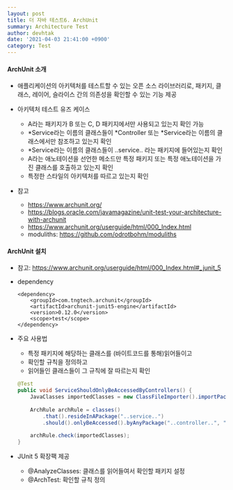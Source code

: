 ```yaml
---
layout: post
title: 더 자바 테스트6. ArchUnit
summary: Architecture Test
author: devhtak
date: '2021-04-03 21:41:00 +0900'
category: Test
---
```


#### ArchUnit 소개

- 애플리케이션의 아키텍처를 테스트할 수 있는 오픈 소스 라이브러리로, 패키지, 클래스, 레이어, 슬라이스 간의 의존성을 확인할 수 있는 기능 제공

- 아키텍처 테스트 유즈 케이스
  - A라는 패키지가 B 또는 C, D 패키지에서만 사용되고 있는지 확인 가능
  - *Service라는 이름의 클래스들이 *Controller 또는 *Service라는 이름의 클래스에서만 참조하고 있는지 확인
  - *Service라는 이름의 클래스들이 ..service.. 라는 패키지에 들어있는지 확인
  - A라는 애노테이션을 선언한 메소드만 특정 패키지 또는 특정 애노테이션을 가진 클래스를 호출하고 있는지 확인
  - 특정한 스타일의 아키텍처를 따르고 있는지 확인
  
- 참고
  - https://www.archunit.org/
  - https://blogs.oracle.com/javamagazine/unit-test-your-architecture-with-archunit
  - https://www.archunit.org/userguide/html/000_Index.html
  - moduliths: https://github.com/odrotbohm/moduliths
  
#### ArchUnit 설치

- 참고: https://www.archunit.org/userguide/html/000_Index.html#_junit_5
- dependency
  ```
  <dependency>
      <groupId>com.tngtech.archunit</groupId>
      <artifactId>archunit-junit5-engine</artifactId>
      <version>0.12.0</version>
      <scope>test</scope>
  </dependency>
  ```

- 주요 사용법
  - 특정 패키지에 해당하는 클래스를 (바이트코드를 통해)읽어들이고
  - 확인할 규칙을 정의하고
  - 읽어들인 클래스들이 그 규칙에 잘 따르는지 확인
  
  ```java
  @Test
  public void ServiceShouldOnlyBeAccessedByControllers() {
      JavaClasses importedClasses = new ClassFileImporter().importPackages("com.test.myapp");
      
      ArchRule archRule = classes()
          .that().resideInAPackage("..service..")
          .should().onlyBeAccessed().byAnyPackage("..controller..", "..service..");
          
      archRule.check(importedClasses);
  }  
  ```

- JUnit 5 확장팩 제공
  - @AnalyzeClasses: 클래스를 읽어들여서 확인할 패키지 설정
  - @ArchTest: 확인할 규칙 정의

  
  
  
  
  
  
  
  
  
  
  
  
  
  
  
  
  
  
  
  
  
  
  
  
